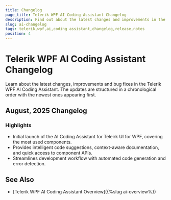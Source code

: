 ```yaml
---
title: Changelog
page_title: Telerik WPF AI Coding Assistant Changelog
description: Find out about the latest changes and improvements in the Telerik WPF AI Coding Assistant.
slug: ai-changelog
tags: telerik,wpf,ai,coding assistant,changelog,release,notes
position: 4
---
```


# Telerik WPF AI Coding Assistant Changelog

Learn about the latest changes, improvements and bug fixes in the Telerik WPF AI Coding Assistant. The updates are structured in a chronological order with the newest ones appearing first.

## August, 2025 Changelog

### Highlights

- Initial launch of the AI Coding Assistant for Teleirk UI for WPF, covering the most used components.
- Provides intelligent code suggestions, context-aware documentation, and quick access to component APIs.
- Streamlines development workflow with automated code generation and error detection.

## See Also

* [Telerik WPF AI Coding Assistant Overview]({%slug ai-overview%})
